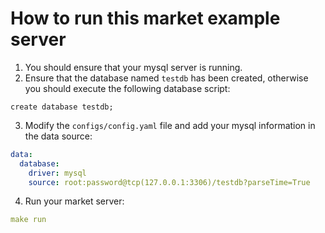 # How to run this market example server
1. You should ensure that your mysql server is running.
2. Ensure that the database named `testdb` has been created, 
   otherwise you should execute the following database script:
```mysql
create database testdb;
```
3. Modify the `configs/config.yaml` file and add your mysql information in the data source:
```yaml
data:
  database:
    driver: mysql
    source: root:password@tcp(127.0.0.1:3306)/testdb?parseTime=True
```
4. Run your market server:
```yaml
make run
```